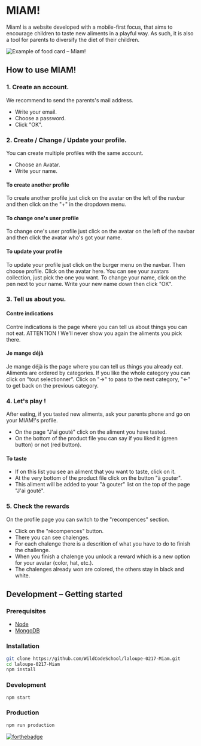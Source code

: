 # MIAM!

Miam! is a website developed with a mobile-first focus, that aims to encourage children to taste new aliments in a playful way.
As such, it is also a tool for parents to diversify the diet of their children.

![](https://image.noelshack.com/fichiers/2017/27/1/1499074845-miam-website.jpg "Example of food card – Miam!")

## How to use MIAM!

### 1. Create an account.
We recommend to send the parents's mail address.
-   Write your email.
-   Choose a password.
-   Click "OK".

### 2. Create / Change / Update your profile.
You can create multiple profiles with the same account.
-   Choose an Avatar.
-   Write your name.
#### To create another profile
To create another profile just click on the avatar on the left of the navbar and then click on the "+" in the dropdown menu.
#### To change one's user profile
To change one's user profile just click on the avatar on the left of the navbar and then click the avatar who's got your name.
#### To update your profile
To update your profile just click on the burger menu on the navbar. Then choose profile. Click on the avatar here. You can see your avatars collection, just pick the one you want. To change your name, click on the pen next to your name. Write your new name down then click "OK".

### 3. Tell us about you.
#### Contre indications
Contre indications is the page where you can tell us about things you can not eat. ATTENTION ! We'll never show you again the aliments you pick there.
#### Je mange déjà
Je mange déjà is the page where you can tell us things you already eat.
Aliments are ordered by categories. If you like the whole category you can click on "tout selectionner". Click on "->" to pass to the next category, "<-" to get back on the previous category.

### 4. Let's play !
After eating, if you tasted new aliments, ask your parents phone and go on your MIAM!'s profile.
-   On the page "J'ai gouté" click on the aliment you have tasted.
-   On the bottom of the product file you can say if you liked it (green button) or not (red button).
#### To taste
-   If on this list you see an aliment that you want to taste, click on it.
-   At the very bottom of the product file click on the button "à gouter".
-   This aliment will be added to your "à gouter" list on the top of the page "J'ai gouté".

### 5. Check the rewards
On the profile page you can switch to the "recompences" section.
-   Click on the "récompences" button.
-   There you can see chalenges.
-   For each chalenge there is a descrition of what you have to do to finish the challenge.
-   When you finish a chalenge you unlock a reward which is a new option for your avatar (color, hat, etc.).
-   The chalenges already won are colored, the others stay in black and white.

## Development – Getting started

### Prerequisites

-   [Node](https://doc.ubuntu-fr.org/nodejs#depuis_un_ppa)
-   [MongoDB](https://doc.ubuntu-fr.org/mongodb#installation)

### Installation

```bash
git clone https://github.com/WildCodeSchool/laloupe-0217-Miam.git
cd laloupe-0217-Miam
npm install
```

### Development

```bash
npm start
```

### Production

```bash
npm run production
```

[![forthebadge](http://forthebadge.com/images/badges/built-with-love.svg)](http://forthebadge.com)

